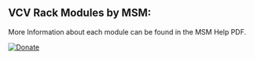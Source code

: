 ## VCV Rack Modules by MSM:  
  
More Information about each module can be found in the MSM Help PDF.

[![Donate](https://img.shields.io/badge/Donate-PayPal-green.svg)](phal.anx3000@inbox.com)
